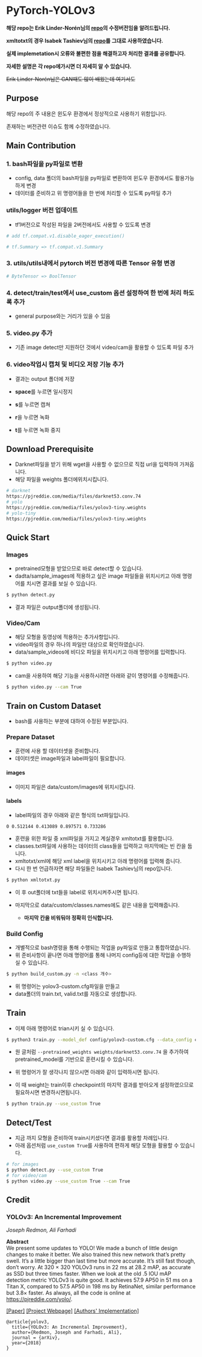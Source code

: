 # PyTorch-YOLOv3
**해당 repo는 Erik Linder-Norén님의 [repo](https://github.com/eriklindernoren/PyTorch-YOLOv3)의 수정버전임을 알려드립니다.**

**xmltotxt의 경우 Isabek Tashiev님의 [repo](https://github.com/Isabek/XmlToTxt)를 그대로 사용하였습니다.**

**실제 implemetation시 오류와 불편한 점을 해결하고자 처리한 결과를 공유합니다.**

**자세한 설명은 각 repo에가시면 더 자세히 알 수 있습니다.**

~~Erik Linder-Norén님은 GAN때도 많이 배웠는데 여기서도~~

## Purpose

해당 repo의 주 내용은 윈도우 환경에서 정상적으로 사용하기 위함입니다.

존재하는 버전관련 이슈도 함께 수정하였습니다.

## Main Contribution

### 1. bash파일을 py파일로 변환

-   config, data 폴더의 bash파일을 py파일로 변환하여 윈도우 환경에서도 활용가능하게 변경
-   데이터를 준비하고 위 명령어들을 한 번에 처리할 수 있도록 py파일 추가

### utils/logger 버전 업데이트

-   tf1버전으로 작성된 파일을 2버전에서도 사용할 수 있도록 변경

```python
# add tf.compat.v1.disable_eager_execution()

# tf.Summary => tf.compat.v1.Summary
```

### 3. utils/utils내에서 pytorch 버전 변경에 따른 Tensor 유형 변경

```python
# ByteTensor => BoolTensor
```

### 4. detect/train/test에서 use_custom 옵션 설정하여 한 번에 처리 하도록 추가

-   general purpose와는 거리가 있을 수 있음

### 5. video.py 추가

-   기존 image detect만 지원하던 것에서 video/cam을 활용할 수 있도록 파일 추가

### 6. video작업시 캡쳐 및 비디오 저장 기능 추가

-   결과는 output 폴더에 저장

-   **space**를 누르면 일시정지
-   **s**를 누르면 캡쳐
-   **r**을 누르면 녹화
-   **t**를 누르면 녹화 중지

## Download Prerequisite
-   Darknet파일을 받기 위해 wget을 사용할 수 없으므로 직접 url을 입력하여 가져옵니다.
-   해당 파일을 weights 폴더에위치시킵니다.

```bash
# darknet
https://pjreddie.com/media/files/darknet53.conv.74
# yolo
https://pjreddie.com/media/files/yolov3-tiny.weights
# yolo-tiny
https://pjreddie.com/media/files/yolov3-tiny.weights
```

## Quick Start

### Images

-   pretrained모형을 받았으므로 바로 detect할 수 있습니다.
-   dadta/sample_images에 적용하고 싶은 image 파일들을 위치시키고 아래 명령어를 치시면 결과를 보실 수 있습니다.

```bash
$ python detect.py
```

-   결과 파일은 output폴더에 생성됩니다.

### Video/Cam

-   해당 모형을 동영상에 적용하는 추가사항입니다.
-   video파일의 경우 하나의 파일만 대상으로 확인하였습니다.
-   data/sample_videos에 비디오 파일을 위치시키고 아래 명령어를 입력합니다.

```bash
$ python video.py
```

-   cam을 사용하여 해당 기능을 사용하시려면 아래와 같이 명령어를 수정해줍니다.

```bash
$ python video.py --cam True
```

## Train on Custom Dataset

-   bash를 사용하는 부분에 대하여 수정된 부분입니다.

### Prepare Dataset

-   훈련에 사용 할 데이터셋을 준비합니다.
-   데이터셋은 image파일과 label파일이 필요합니다.

#### images

-   이미지 파일은 data/custom/images에 위치시킵니다.

#### labels

-   label파일의 경우 아래와 같은 형식의 txt파일입니다.

```
0 0.512144 0.413089 0.897571 0.733286
```

-   훈련을 위한 파일 중 xml파일을 가지고 계실경우 xmltotxt를 활용합니다.
-   classes.txt파일에 사용하는 데이터의 class들을 입력하고 마지막에는 빈 칸을 둡니다.
-   xmltotxt/xml에 해당 xml label을 위치시키고 아래 명령어를 입력해 줍니다.
-   다시 한 번 언급하자면 해당 파일들은 Isabek Tashiev님의 repo입니다.

```bash
$ python xmltotxt.py 
```

-   이 후 out폴더에 txt들을 label로 위치시켜주시면 됩니다.

-   마지막으로 data/custom/classes.names에도 같은 내용을 입력해줍니다.
    -   **마지막 칸을 비워둬야 정확히 인식합니다.**

### Build Config

-   개별적으로 bash명령을 통해 수행되는 작업을 py파일로 만들고 통합하였습니다.
-   위 준비사항이 끝나면 아래 명령어를 통해 나머지 config등에 대한 작업을 수행하실 수 있습니다.

```bash
$ python build_custom.py -n <class 개수>
```

-   위 명령어는 yolov3-custom.cfg파일을 만들고 
-   data폴더의 train.txt, valid.txt를 자동으로 생성합니다.

## Train
-   이제 아래 명령어로 trian시키 실 수 있습니다.

```bash
$ python3 train.py --model_def config/yolov3-custom.cfg --data_config config/custom.data
```

-   원 글처럼 `--pretrained_weights weights/darknet53.conv.74` 을 추가하여 pretrained_model를 기반으로 훈련시킬 수 있습니다.

-   위 명령어가 잘 생각나지 않으시면 아래와 같이 입력하시면 됩니다.
-   이 때 weight는 train이후 checkpoint의 마지막 결과를 받아오게 설정하였으므로 필요하시면 변경하시면됩니다.

```bash
$ python train.py --use_custom True
```

## Detect/Test

-   지금 까지 모형을 준비하여 train시키셨다면 결과를 활용할 차례입니다.
-   아래 옵션처럼 `use_custom True`를 사용하여 편하게 해당 모형을 활용할 수 있습니다.

```bash
# for images
$ python detect.py --use_custom True
# for video/cam
$ python video.py --use_custom True --cam True
```

## Credit

### YOLOv3: An Incremental Improvement
_Joseph Redmon, Ali Farhadi_ <br>

**Abstract** <br>
We present some updates to YOLO! We made a bunch
of little design changes to make it better. We also trained
this new network that’s pretty swell. It’s a little bigger than
last time but more accurate. It’s still fast though, don’t
worry. At 320 × 320 YOLOv3 runs in 22 ms at 28.2 mAP,
as accurate as SSD but three times faster. When we look
at the old .5 IOU mAP detection metric YOLOv3 is quite
good. It achieves 57.9 AP50 in 51 ms on a Titan X, compared
to 57.5 AP50 in 198 ms by RetinaNet, similar performance
but 3.8× faster. As always, all the code is online at
https://pjreddie.com/yolo/.

[[Paper]](https://pjreddie.com/media/files/papers/YOLOv3.pdf) [[Project Webpage]](https://pjreddie.com/darknet/yolo/) [[Authors' Implementation]](https://github.com/pjreddie/darknet)

```
@article{yolov3,
  title={YOLOv3: An Incremental Improvement},
  author={Redmon, Joseph and Farhadi, Ali},
  journal = {arXiv},
  year={2018}
}
```
